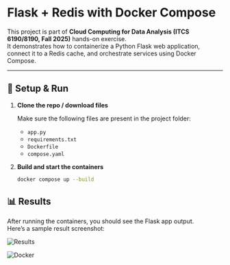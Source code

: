 # Flask + Redis with Docker Compose

This project is part of **Cloud Computing for Data Analysis (ITCS 6190/8190, Fall 2025)** hands-on exercise.  
It demonstrates how to containerize a Python Flask web application, connect it to a Redis cache, and orchestrate services using Docker Compose.

---

## 🚀 Setup & Run

1. **Clone the repo / download files**

   Make sure the following files are present in the project folder:
   - `app.py`
   - `requirements.txt`
   - `Dockerfile`
   - `compose.yaml`

2. **Build and start the containers**
   ```bash
   docker compose up --build

## 📊 Results

After running the containers, you should see the Flask app output.  
Here’s a sample result screenshot:

![Results](result.png)

![Docker](docker.png)
